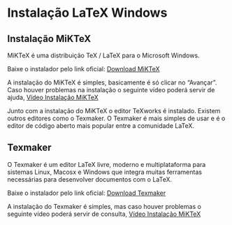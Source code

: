 # Instalação LaTeX Windows

## Instalação MiKTeX 

MiKTeX é uma distribuição TeX / LaTeX para o Microsoft Windows.

Baixe o instalador pelo link oficial: [Download MiKTeX](https://miktex.org/download) 

A instalação do MiKTeX é simples, basicamente é só clicar no “Avançar”. Caso houver problemas na instalação o seguinte vídeo poderá servir de ajuda, [Vídeo Instalação MiKTeX](https://www.youtube.com/watch?v=4udFXbqtayE&list=LLQVoeslEpxQJ0UavpXUEkqg)

Junto com a instalação do MiKTeX o editor TeXworks é instalado. Existem outros editores como o Texmaker. O Texmaker é mais simples de usar e é o editor de código aberto mais popular entre a comunidade LaTeX.

## Texmaker

O Texmaker é um editor LaTeX livre, moderno e multiplataforma para sistemas Linux, Macosx e Windows que integra muitas ferramentas necessárias para desenvolver documentos com o LaTeX.

Baixe o instalador pelo link oficial: [Download Texmaker](http://www.xm1math.net/texmaker/download.html)

A instalação do Texmaker é simples, mas caso houver problemas o seguinte vídeo poderá servir de consulta, [Vídeo Instalação MiKTeX](https://www.youtube.com/watch?v=4udFXbqtayE&list=LLQVoeslEpxQJ0UavpXUEkqg)

